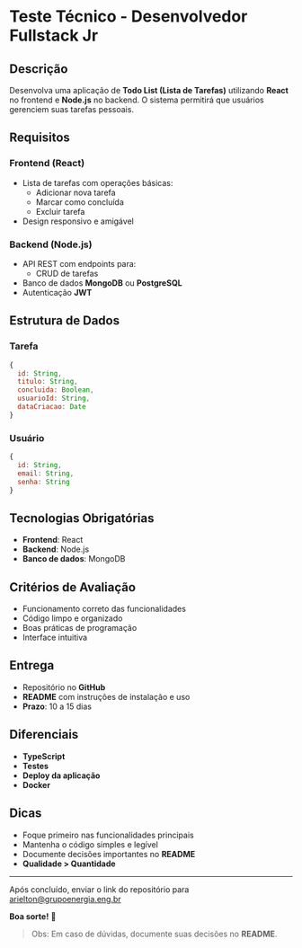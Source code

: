 # Teste Técnico - Desenvolvedor Fullstack Jr

## Descrição
Desenvolva uma aplicação de **Todo List (Lista de Tarefas)** utilizando **React** no frontend e **Node.js** no backend. O sistema permitirá que usuários gerenciem suas tarefas pessoais.

## Requisitos

### Frontend (React)
- Lista de tarefas com operações básicas:
  - Adicionar nova tarefa
  - Marcar como concluída
  - Excluir tarefa
- Design responsivo e amigável

### Backend (Node.js)
- API REST com endpoints para:
  - CRUD de tarefas
- Banco de dados **MongoDB** ou **PostgreSQL**
- Autenticação **JWT**

## Estrutura de Dados

### Tarefa
```javascript
{
  id: String,
  titulo: String,
  concluida: Boolean,
  usuarioId: String,
  dataCriacao: Date
}
```

### Usuário
```javascript
{
  id: String,
  email: String,
  senha: String
}
```

## Tecnologias Obrigatórias
- **Frontend**: React
- **Backend**: Node.js
- **Banco de dados**: MongoDB

## Critérios de Avaliação
- Funcionamento correto das funcionalidades
- Código limpo e organizado
- Boas práticas de programação
- Interface intuitiva

## Entrega
- Repositório no **GitHub**
- **README** com instruções de instalação e uso
- **Prazo**: 10 a 15 dias

## Diferenciais
- **TypeScript**
- **Testes**
- **Deploy da aplicação**
- **Docker**

## Dicas
- Foque primeiro nas funcionalidades principais
- Mantenha o código simples e legível
- Documente decisões importantes no **README**
- **Qualidade > Quantidade**

---

Após concluído, enviar o link do repositório para arielton@grupoenergia.eng.br

**Boa sorte!** 🚀

> Obs: Em caso de dúvidas, documente suas decisões no **README**.
